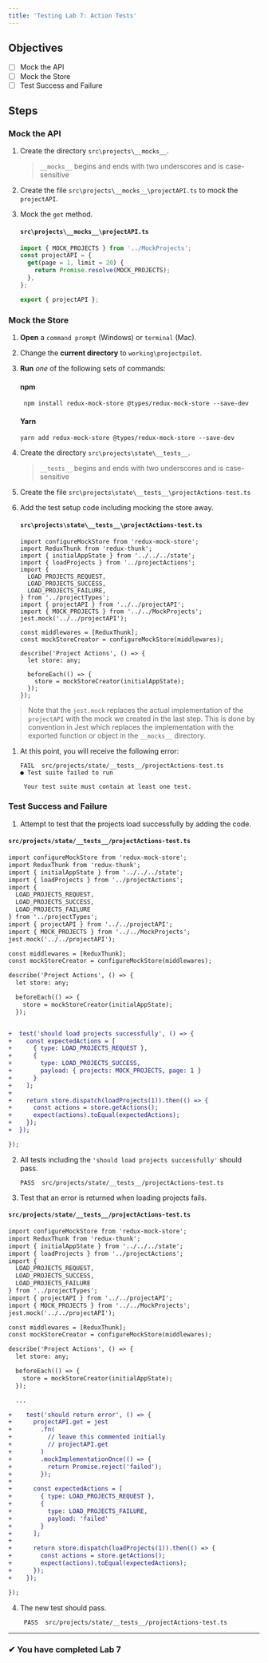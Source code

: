 ```yaml
---
title: 'Testing Lab 7: Action Tests'
---
```


## Objectives

- [ ] Mock the API
- [ ] Mock the Store
- [ ] Test Success and Failure

## Steps

### Mock the API

1. Create the directory `src\projects\__mocks__`.
   > `__mocks__` begins and ends with two underscores and is case-sensitive
2. Create the file `src\projects\__mocks__\projectAPI.ts` to mock the `projectAPI`.

3. Mock the `get` method.

   #### `src\projects\__mocks__\projectAPI.ts`

   ```ts
   import { MOCK_PROJECTS } from '../MockProjects';
   const projectAPI = {
     get(page = 1, limit = 20) {
       return Promise.resolve(MOCK_PROJECTS);
     },
   };

   export { projectAPI };
   ```

### Mock the Store

1. **Open** a `command prompt` (Windows) or `terminal` (Mac).
1. Change the **current directory** to `working\projectpilot`.
1. **Run** _one_ of the following sets of commands:

   #### npm

   ```shell
    npm install redux-mock-store @types/redux-mock-store --save-dev
   ```

   #### Yarn

   ```shell
   yarn add redux-mock-store @types/redux-mock-store --save-dev
   ```

1. Create the directory `src\projects\state\__tests__`.
   > `__tests__` begins and ends with two underscores and is case-sensitive
1. Create the file `src\projects\state\__tests__\projectActions-test.ts`
1. Add the test setup code including mocking the store away.

   #### `src\projects\state\__tests__\projectActions-test.ts`

   ```tsx
   import configureMockStore from 'redux-mock-store';
   import ReduxThunk from 'redux-thunk';
   import { initialAppState } from '../../../state';
   import { loadProjects } from '../projectActions';
   import {
     LOAD_PROJECTS_REQUEST,
     LOAD_PROJECTS_SUCCESS,
     LOAD_PROJECTS_FAILURE,
   } from '../projectTypes';
   import { projectAPI } from '../../projectAPI';
   import { MOCK_PROJECTS } from '../../MockProjects';
   jest.mock('../../projectAPI');

   const middlewares = [ReduxThunk];
   const mockStoreCreator = configureMockStore(middlewares);

   describe('Project Actions', () => {
     let store: any;

     beforeEach(() => {
       store = mockStoreCreator(initialAppState);
     });
   });
   ```

> Note that the `jest.mock` replaces the actual implementation of the `projectAPI` with the mock we created in the last step. This is done by convention in Jest which replaces the implementation with the exported function or object in the `__mocks__` directory.

1. At this point, you will receive the following error:

   ```shell
   FAIL  src/projects/state/__tests__/projectActions-test.ts
   ● Test suite failed to run

    Your test suite must contain at least one test.
   ```

### Test Success and Failure

1. Attempt to test that the projects load successfully by adding the code.

#### `src/projects/state/__tests__/projectActions-test.ts`

```diff
import configureMockStore from 'redux-mock-store';
import ReduxThunk from 'redux-thunk';
import { initialAppState } from '../../../state';
import { loadProjects } from '../projectActions';
import {
  LOAD_PROJECTS_REQUEST,
  LOAD_PROJECTS_SUCCESS,
  LOAD_PROJECTS_FAILURE
} from '../projectTypes';
import { projectAPI } from '../../projectAPI';
import { MOCK_PROJECTS } from '../../MockProjects';
jest.mock('../../projectAPI');

const middlewares = [ReduxThunk];
const mockStoreCreator = configureMockStore(middlewares);

describe('Project Actions', () => {
  let store: any;

  beforeEach(() => {
    store = mockStoreCreator(initialAppState);
  });


+  test('should load projects successfully', () => {
+    const expectedActions = [
+      { type: LOAD_PROJECTS_REQUEST },
+      {
+        type: LOAD_PROJECTS_SUCCESS,
+        payload: { projects: MOCK_PROJECTS, page: 1 }
+      }
+    ];
+
+    return store.dispatch(loadProjects(1)).then(() => {
+      const actions = store.getActions();
+      expect(actions).toEqual(expectedActions);
+    });
+  });

});
```

2. All tests including the `'should load projects successfully'` should pass.

   ```shell
   PASS  src/projects/state/__tests__/projectActions-test.ts
   ```

3. Test that an error is returned when loading projects fails.

#### `src/projects/state/__tests__/projectActions-test.ts`

```diff
import configureMockStore from 'redux-mock-store';
import ReduxThunk from 'redux-thunk';
import { initialAppState } from '../../../state';
import { loadProjects } from '../projectActions';
import {
  LOAD_PROJECTS_REQUEST,
  LOAD_PROJECTS_SUCCESS,
  LOAD_PROJECTS_FAILURE
} from '../projectTypes';
import { projectAPI } from '../../projectAPI';
import { MOCK_PROJECTS } from '../../MockProjects';
jest.mock('../../projectAPI');

const middlewares = [ReduxThunk];
const mockStoreCreator = configureMockStore(middlewares);

describe('Project Actions', () => {
  let store: any;

  beforeEach(() => {
    store = mockStoreCreator(initialAppState);
  });

  ...

+    test('should return error', () => {
+      projectAPI.get = jest
+        .fn(
+          // leave this commented initially
+          // projectAPI.get
+        )
+        .mockImplementationOnce(() => {
+          return Promise.reject('failed');
+        });
+
+      const expectedActions = [
+        { type: LOAD_PROJECTS_REQUEST },
+        {
+          type: LOAD_PROJECTS_FAILURE,
+          payload: 'failed'
+        }
+      ];
+
+      return store.dispatch(loadProjects(1)).then(() => {
+        const actions = store.getActions();
+        expect(actions).toEqual(expectedActions);
+      });
+    });

});

```

4. The new test should pass.

   ```shell
    PASS  src/projects/state/__tests__/projectActions-test.ts
   ```

---

### &#10004; You have completed Lab 7

